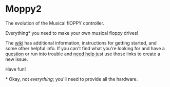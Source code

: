 # Moppy2
The evolution of the Musical flOPPY controller.

Everything* you need to make your own musical floppy drives!

The [wiki](https://github.com/SammyIAm/Moppy2/wiki) has additional information, instructions for getting started, and some other helpful info.  If you can't find what you're looking for and have a [question](https://github.com/SammyIAm/Moppy2/issues/new?labels=question) or run into trouble and [need help](https://github.com/SammyIAm/Moppy2/issues/new?body=If%20you%27re%20having%20trouble%2C%20try%20to%20describe%20what%20you%27ve%20done%20so%20far%20and%20what%20%2Adoes%2A%20work%20so%20we%20don%27t%20ask%20you%20to%20try%20things%20you%27ve%20already%20done.%20%20If%20you%20can%20provide%20screenshots%2C%20logs%2C%20or%20videos%2C%20they%20can%20really%20help%20get%20a%20faster%20response%21) just use those links to create a new issue.

Have fun!

\* Okay, not _everything_; you'll need to provide all the hardware.
